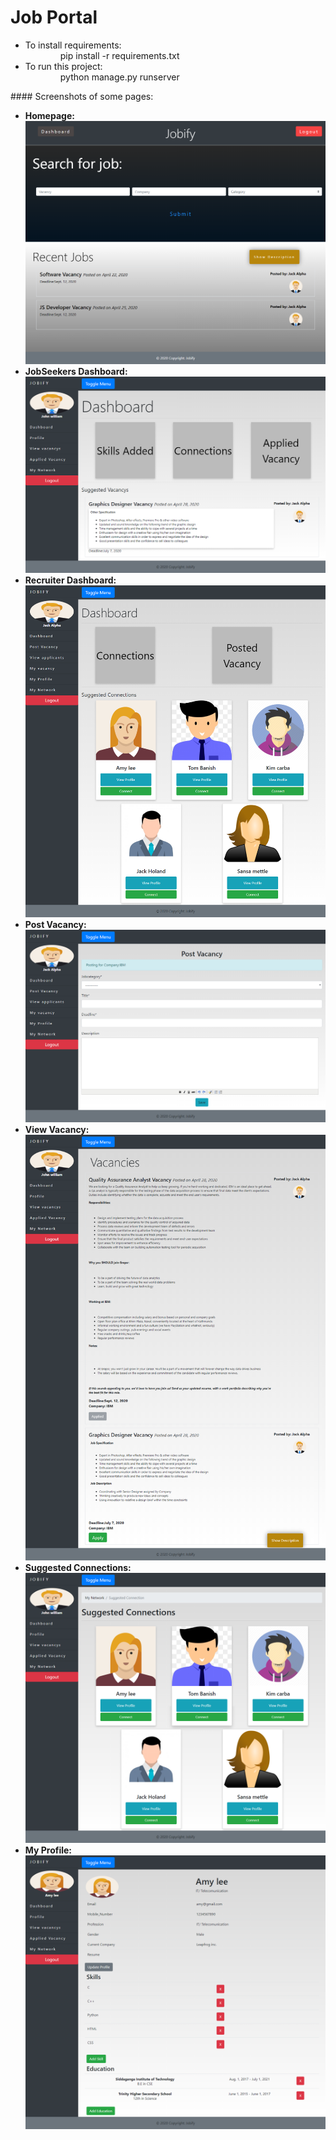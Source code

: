# Job Portal
<ul>
  <li>To install requirements:</li>
  &ensp;&ensp;&ensp;&ensp;&ensp;&ensp;&ensp;&ensp;pip install -r requirements.txt
  <li>To run this project:</li>
  &ensp;&ensp;&ensp;&ensp;&ensp;&ensp;&ensp;&ensp;python manage.py runserver
</ul>
#### Screenshots of some pages:
<ul>
   <b>
    <li>Homepage:</li>
      <img src="./Screenshots/Homepage.png"></img>
    <li>JobSeekers Dashboard:</li>
      <img src="./Screenshots/JobSeekerDashboard.png"></img>
    <li>Recruiter Dashboard:</li>
      <img src="./Screenshots/RecruiterDashboard.png"></img>
    <li>Post Vacancy:</li>
      <img src="./Screenshots/PostVacancy.png"></img>
    <li>View Vacancy:</li>
      <img src="./Screenshots/ViewVacancy.png"></img>
    <li>Suggested Connections:</li>
      <img src="./Screenshots/SuggestedConnection.png"></img>
    <li>My Profile:</li>
      <img src="./Screenshots/MyProfile.png"></img></li>
  </b>
</ul>
